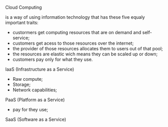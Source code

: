 Cloud Computing

is a way of using information technology that has these five equaly important traits:
- custormers get computing resources that are on demand and self-service;
- customers get acess to those resources over the internet;
- the provider of those resources allocates them to users out of that pool;
- the resources are elastic wich means they can be scaled up or down;
- customers pay only for what they use.


IaaS (Infrastructure as a Service)
- Raw compute;
- Storage;
- Network capabilities;

PaaS (Platform as a Service)
- pay for they use;

SaaS (Software as a Service)
